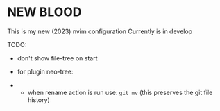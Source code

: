 # NEW BLOOD

This is my new (2023) nvim configuration
Currently is in develop

TODO:

- don't show file-tree on start

- for plugin neo-tree:
- - when rename action is run use: `git mv` (this preserves the git file history)

